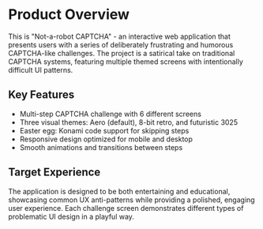 # Product Overview

This is "Not-a-robot CAPTCHA" - an interactive web application that presents users with a series of deliberately frustrating and humorous CAPTCHA-like challenges. The project is a satirical take on traditional CAPTCHA systems, featuring multiple themed screens with intentionally difficult UI patterns.

## Key Features

- Multi-step CAPTCHA challenge with 6 different screens
- Three visual themes: Aero (default), 8-bit retro, and futuristic 3025
- Easter egg: Konami code support for skipping steps
- Responsive design optimized for mobile and desktop
- Smooth animations and transitions between steps

## Target Experience

The application is designed to be both entertaining and educational, showcasing common UX anti-patterns while providing a polished, engaging user experience. Each challenge screen demonstrates different types of problematic UI design in a playful way.
